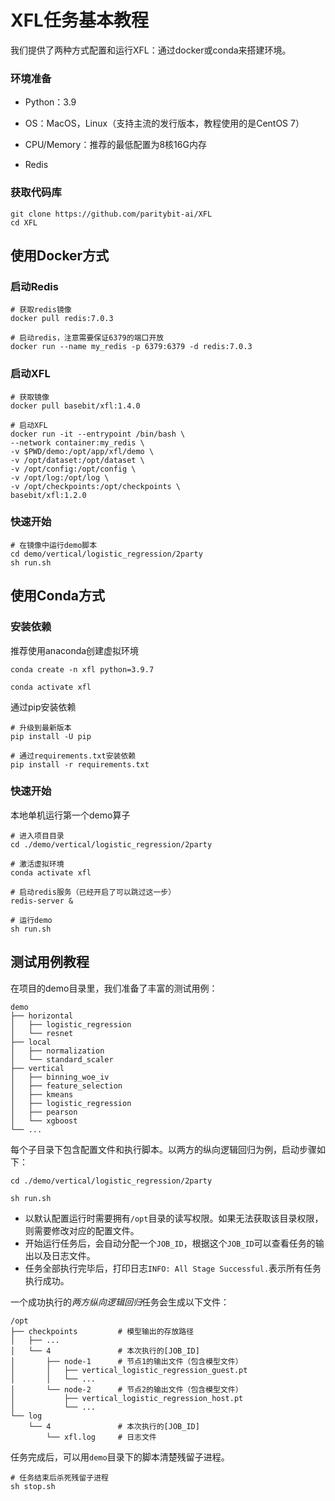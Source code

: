 # XFL任务基本教程

我们提供了两种方式配置和运行XFL：通过docker或conda来搭建环境。

### 环境准备
* Python：3.9

* OS：MacOS，Linux（支持主流的发行版本，教程使用的是CentOS 7）

* CPU/Memory：推荐的最低配置为8核16G内存

* Redis

### 获取代码库
```shell
git clone https://github.com/paritybit-ai/XFL
cd XFL
```

## 使用Docker方式

### 启动Redis
```shell
# 获取redis镜像
docker pull redis:7.0.3

# 启动redis，注意需要保证6379的端口开放
docker run --name my_redis -p 6379:6379 -d redis:7.0.3
```

### 启动XFL
```shell
# 获取镜像
docker pull basebit/xfl:1.4.0

# 启动XFL
docker run -it --entrypoint /bin/bash \
--network container:my_redis \
-v $PWD/demo:/opt/app/xfl/demo \
-v /opt/dataset:/opt/dataset \
-v /opt/config:/opt/config \
-v /opt/log:/opt/log \
-v /opt/checkpoints:/opt/checkpoints \
basebit/xfl:1.2.0
```

### 快速开始
```shell
# 在镜像中运行demo脚本
cd demo/vertical/logistic_regression/2party
sh run.sh
```

## 使用Conda方式

### 安装依赖

推荐使用anaconda创建虚拟环境

```shell
conda create -n xfl python=3.9.7

conda activate xfl
```

通过pip安装依赖
```shell
# 升级到最新版本
pip install -U pip

# 通过requirements.txt安装依赖
pip install -r requirements.txt
```

### 快速开始

本地单机运行第一个demo算子
```shell
# 进入项目目录
cd ./demo/vertical/logistic_regression/2party

# 激活虚拟环境
conda activate xfl

# 启动redis服务（已经开启了可以跳过这一步）
redis-server &

# 运行demo
sh run.sh
```

## 测试用例教程

在项目的demo目录里，我们准备了丰富的测试用例：

```
demo
├── horizontal
│   ├── logistic_regression
│   └── resnet
├── local
│   ├── normalization
│   └── standard_scaler
├── vertical
│   ├── binning_woe_iv
│   ├── feature_selection
│   ├── kmeans
│   ├── logistic_regression
│   ├── pearson
│   └── xgboost
└── ...
```

每个子目录下包含配置文件和执行脚本。以两方的纵向逻辑回归为例，启动步骤如下：

```
cd ./demo/vertical/logistic_regression/2party

sh run.sh
```
* 以默认配置运行时需要拥有`/opt`目录的读写权限。如果无法获取该目录权限，则需要修改对应的配置文件。
* 开始运行任务后，会自动分配一个`JOB_ID`，根据这个`JOB_ID`可以查看任务的输出以及日志文件。
* 任务全部执行完毕后，打印日志`INFO: All Stage Successful.`表示所有任务执行成功。

一个成功执行的*两方纵向逻辑回归*任务会生成以下文件：
```
/opt
├── checkpoints         # 模型输出的存放路径
│   ├── ...
│   └── 4               # 本次执行的[JOB_ID]
│       ├── node-1      # 节点1的输出文件（包含模型文件）
│       │   ├── vertical_logistic_regression_guest.pt
│       │   └── ...     
│       └── node-2      # 节点2的输出文件（包含模型文件）
│           ├── vertical_logistic_regression_host.pt
│           └── ...     
└── log
    └── 4               # 本次执行的[JOB_ID]
        └── xfl.log     # 日志文件
```
任务完成后，可以用`demo`目录下的脚本清楚残留子进程。
```shell
# 任务结束后杀死残留子进程
sh stop.sh
```

